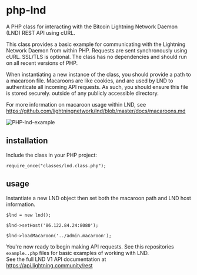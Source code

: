 # php-lnd
A PHP class for interacting with the Bitcoin Lightning Network Daemon (LND) REST API using cURL.

This class provides a basic example for communicating with the Lightning Network Daemon from within PHP.
Requests are sent synchronously using cURL. SSL/TLS is optional.
The class has no dependencies and should run on all recent versions of PHP.

When instantiating a new instance of the class, you should provide a path to a macaroon file.
Macaroons are like cookies, and are used by LND to authenticate all incoming API requests.
As such, you should ensure this file is stored securely. outside of any publicly accessible directory. 

For more information on macaroon usage within LND, see https://github.com/lightningnetwork/lnd/blob/master/docs/macaroons.md 

![PHP-lnd-example](http://rosstitute.co.uk/lnd/php-lnd.png)

## installation
Include the class in your PHP project:

`require_once("classes/lnd.class.php");`

## usage
Instantiate a new LND object then set both the macaroon path and LND host information.

`$lnd = new lnd();`

`$lnd->setHost('86.122.84.24:8080');`

`$lnd->loadMacaroon('../admin.macaroon');`

You're now ready to begin making API requests. 
See this repositories `example..php` files for basic examples of working with LND.  
See the full LND V1 API documentation at https://api.lightning.community/rest 
